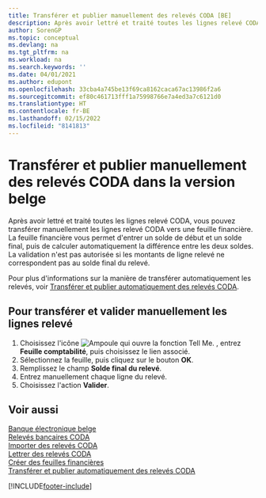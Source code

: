 ```yaml
---
title: Transférer et publier manuellement des relevés CODA [BE]
description: Après avoir lettré et traité toutes les lignes relevé CODA, vous pouvez transférer manuellement les lignes relevé CODA vers une feuille financière.
author: SorenGP
ms.topic: conceptual
ms.devlang: na
ms.tgt_pltfrm: na
ms.workload: na
ms.search.keywords: ''
ms.date: 04/01/2021
ms.author: edupont
ms.openlocfilehash: 33cba4a745be13f69ca8162caca67ac13986f2a6
ms.sourcegitcommit: ef80c461713fff1a75998766e7a4ed3a7c6121d0
ms.translationtype: HT
ms.contentlocale: fr-BE
ms.lasthandoff: 02/15/2022
ms.locfileid: "8141813"
---
```

# <a name="manually-transfer-and-post-coda-statements-in-the-belgian-version"></a>Transférer et publier manuellement des relevés CODA dans la version belge
Après avoir lettré et traité toutes les lignes relevé CODA, vous pouvez transférer manuellement les lignes relevé CODA vers une feuille financière. La feuille financière vous permet d'entrer un solde de début et un solde final, puis de calculer automatiquement la différence entre les deux soldes. La validation n'est pas autorisée si les montants de ligne relevé ne correspondent pas au solde final du relevé.  

Pour plus d'informations sur la manière de transférer automatiquement les relevés, voir [Transférer et publier automatiquement des relevés CODA](how-to-automatically-transfer-and-post-coda-statements.md).  

## <a name="to-manually-transfer-and-post-statement-lines"></a>Pour transférer et valider manuellement les lignes relevé  

1.  Choisissez l'icône ![Ampoule qui ouvre la fonction Tell Me.](../../media/ui-search/search_small.png "Dites-moi ce que vous voulez faire") , entrez **Feuille comptabilité**, puis choisissez le lien associé.  
2.  Sélectionnez la feuille, puis cliquez sur le bouton **OK**.  
3.  Remplissez le champ **Solde final du relevé**.  
4.  Entrez manuellement chaque ligne du relevé.  
5.  Choisissez l'action **Valider**.  

## <a name="see-also"></a>Voir aussi  
 [Banque électronique belge](belgian-electronic-banking.md)   
 [Relevés bancaires CODA](coda-bank-statements.md)   
 [Importer des relevés CODA](how-to-import-coda-statements.md)   
 [Lettrer des relevés CODA](how-to-apply-coda-statements.md)   
 [Créer des feuilles financières](how-to-create-financial-journals.md)   
 [Transférer et publier automatiquement des relevés CODA](how-to-automatically-transfer-and-post-coda-statements.md)


[!INCLUDE[footer-include](../../includes/footer-banner.md)]